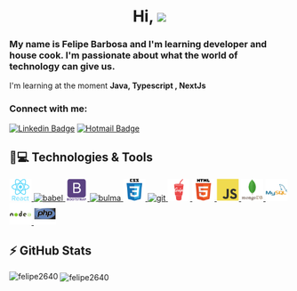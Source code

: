 <h1 align="center">Hi, <img src="https://raw.githubusercontent.com/MartinHeinz/MartinHeinz/master/wave.gif" width="30px">
</h1>
<h3 align="left">My name is Felipe Barbosa and I'm learning developer and house cook. I'm passionate about what the world of technology can give us. </h3>




I'm learning at the moment **Java, Typescript , NextJs**

<h3 align="left">Connect with me:</h3>

[![Linkedin Badge](https://img.shields.io/badge/-Felipe-blue?style=flat-square&logo=Linkedin&logoColor=white&link=https://www.linkedin.com/in/felipe-barbosa-849452157/)](https://www.linkedin.com/in/felipe-barbosa-849452157/) 
[![Hotmail Badge](https://img.shields.io/badge/-Hotmail-0078D4?style=flat-square&logo=microsoft-outlook&logoColor=white&link=mailto:felipe_brito09t@hotmail.com)](mailto:felipe_brito09t@hotmail.com)

## 🚀💻 Technologies & Tools

<p align="left"> 
<a href="https://reactjs.org/" target="_blank"> <img src="https://raw.githubusercontent.com/devicons/devicon/master/icons/react/react-original-wordmark.svg" alt="react" width="40" height="40"/> </a>
<a href="https://babeljs.io/" target="_blank"> <img src="https://www.vectorlogo.zone/logos/babeljs/babeljs-icon.svg" alt="babel" width="40" height="40"/> </a> <a href="https://getbootstrap.com" target="_blank"> <img src="https://raw.githubusercontent.com/devicons/devicon/master/icons/bootstrap/bootstrap-plain-wordmark.svg" alt="bootstrap" width="40" height="40"/> </a> <a href="https://bulma.io/" target="_blank"> <img src="https://raw.githubusercontent.com/gilbarbara/logos/804dc257b59e144eaca5bc6ffd16949752c6f789/logos/bulma.svg" alt="bulma" width="40" height="40"/> </a> <a href="https://www.w3schools.com/css/" target="_blank"> <img src="https://raw.githubusercontent.com/devicons/devicon/master/icons/css3/css3-original-wordmark.svg" alt="css3" width="40" height="40"/> </a> <a href="https://git-scm.com/" target="_blank"> <img src="https://www.vectorlogo.zone/logos/git-scm/git-scm-icon.svg" alt="git" width="40" height="40"/> </a> <a href="https://gulpjs.com" target="_blank"> <img src="https://raw.githubusercontent.com/devicons/devicon/master/icons/gulp/gulp-plain.svg" alt="gulp" width="40" height="40"/> </a> <a href="https://www.w3.org/html/" target="_blank"> <img src="https://raw.githubusercontent.com/devicons/devicon/master/icons/html5/html5-original-wordmark.svg" alt="html5" width="40" height="40"/> </a> <a href="https://developer.mozilla.org/en-US/docs/Web/JavaScript" target="_blank"> <img src="https://raw.githubusercontent.com/devicons/devicon/master/icons/javascript/javascript-original.svg" alt="javascript" width="40" height="40"/> </a> <a href="https://www.mongodb.com/" target="_blank"> <img src="https://raw.githubusercontent.com/devicons/devicon/master/icons/mongodb/mongodb-original-wordmark.svg" alt="mongodb" width="40" height="40"/> </a> <a href="https://www.mysql.com/" target="_blank"> <img src="https://raw.githubusercontent.com/devicons/devicon/master/icons/mysql/mysql-original-wordmark.svg" alt="mysql" width="40" height="40"/> </a> <a href="https://nodejs.org" target="_blank"> <img src="https://raw.githubusercontent.com/devicons/devicon/master/icons/nodejs/nodejs-original-wordmark.svg" alt="nodejs" width="40" height="40"/> </a> <a href="https://www.php.net" target="_blank"> <img src="https://raw.githubusercontent.com/devicons/devicon/master/icons/php/php-original.svg" alt="php" width="40" height="40"/> </a>  </p>

## ⚡ GitHub Stats

<p><img align="left" src="https://github-readme-stats.vercel.app/api/top-langs?username=felipe2640&show_icons=true&locale=en&layout=compact" alt="felipe2640" /></p>

<p>&nbsp;<img align="center" src="https://github-readme-stats.vercel.app/api?username=felipe2640&show_icons=true&locale=en" alt="felipe2640" /></p>


